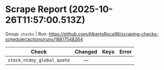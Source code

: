 # Scrape Report (2025-10-26T11:57:00.513Z)

Group: `stocks`  |  Run: https://github.com/AlbertoRoca96/scraping-checks-scheduler/actions/runs/18817548264

| Check | Changed | Keys | Error |
|---|:---:|:--|:--|
| `stock_ntdoy_global_quote` | — |  |  |
